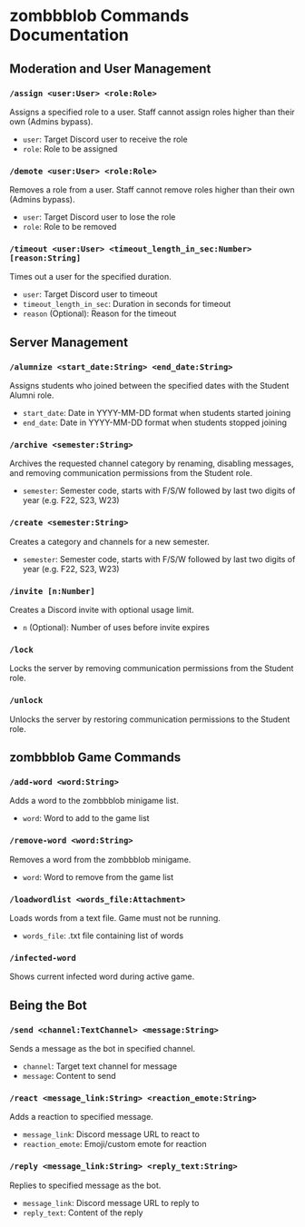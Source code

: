 # zombbblob Commands Documentation

## Moderation and User Management

### `/assign <user:User> <role:Role>`
Assigns a specified role to a user. Staff cannot assign roles higher than their own (Admins bypass).
- `user`: Target Discord user to receive the role
- `role`: Role to be assigned

### `/demote <user:User> <role:Role>`
Removes a role from a user. Staff cannot remove roles higher than their own (Admins bypass).
- `user`: Target Discord user to lose the role  
- `role`: Role to be removed

### `/timeout <user:User> <timeout_length_in_sec:Number> [reason:String]`
Times out a user for the specified duration.
- `user`: Target Discord user to timeout
- `timeout_length_in_sec`: Duration in seconds for timeout
- `reason` (Optional): Reason for the timeout

## Server Management

### `/alumnize <start_date:String> <end_date:String>`
Assigns students who joined between the specified dates with the Student Alumni role.
- `start_date`: Date in YYYY-MM-DD format when students started joining
- `end_date`: Date in YYYY-MM-DD format when students stopped joining

### `/archive <semester:String>`
Archives the requested channel category by renaming, disabling messages, and removing communication permissions from the Student role.
- `semester`: Semester code, starts with F/S/W followed by last two digits of year (e.g. F22, S23, W23)

### `/create <semester:String>`
Creates a category and channels for a new semester.
- `semester`: Semester code, starts with F/S/W followed by last two digits of year (e.g. F22, S23, W23)

### `/invite [n:Number]`
Creates a Discord invite with optional usage limit.
- `n` (Optional): Number of uses before invite expires

### `/lock`
Locks the server by removing communication permissions from the Student role.

### `/unlock`
Unlocks the server by restoring communication permissions to the Student role.

## zombbblob Game Commands

### `/add-word <word:String>` 
Adds a word to the zombbblob minigame list.
- `word`: Word to add to the game list

### `/remove-word <word:String>`
Removes a word from the zombbblob minigame.
- `word`: Word to remove from the game list

### `/loadwordlist <words_file:Attachment>`
Loads words from a text file. Game must not be running.
- `words_file`: .txt file containing list of words

### `/infected-word`
Shows current infected word during active game.

## Being the Bot

### `/send <channel:TextChannel> <message:String>`
Sends a message as the bot in specified channel.
- `channel`: Target text channel for message
- `message`: Content to send

### `/react <message_link:String> <reaction_emote:String>`
Adds a reaction to specified message.
- `message_link`: Discord message URL to react to
- `reaction_emote`: Emoji/custom emote for reaction

### `/reply <message_link:String> <reply_text:String>`
Replies to specified message as the bot.
- `message_link`: Discord message URL to reply to  
- `reply_text`: Content of the reply
